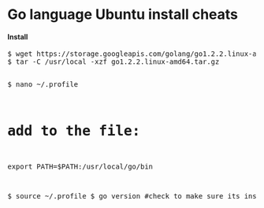 Go language Ubuntu install cheats
=================================

<h4>Install</h4>
<pre>
$ wget https://storage.googleapis.com/golang/go1.2.2.linux-amd64.tar.gz
$ tar -C /usr/local -xzf go1.2.2.linux-amd64.tar.gz

$ nano ~/.profile
# add to the file:
export PATH=$PATH:/usr/local/go/bin

$ source ~/.profile
$ go version    #check to make sure its installed 
</pre>

